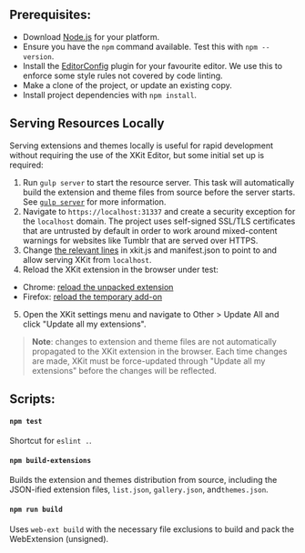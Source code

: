 ## Prerequisites:

* Download [Node.js](https://nodejs.org/download/) for your platform.
* Ensure you have the `npm` command available.  Test this with `npm --version`.
* Install the [EditorConfig](http://editorconfig.org/#download) plugin for your favourite editor.  We use this to enforce some style rules not covered by code linting.
* Make a clone of the project, or update an existing copy.
* Install project dependencies with `npm install`.

## Serving Resources Locally

Serving extensions and themes locally is useful for rapid development without requiring the use of the XKit Editor, but some initial set up is required:

1. Run `gulp server` to start the resource server.  This task will automatically build the extension and theme files from source before the server starts.  See [`gulp server`](#gulp-server) for more information.
2. Navigate to `https://localhost:31337` and create a security exception for the `localhost` domain.  The project uses self-signed SSL/TLS certificates that are untrusted by default in order to work around mixed-content warnings for websites like Tumblr that are served over HTTPS.
3. Change [the relevant lines](https://gist.github.com/hobinjk/4b0ae4698d4e35320d3c977753946cf5) in xkit.js and manifest.json to point to and allow serving XKit from `localhost`.
4. Reload the XKit extension in the browser under test:
  - Chrome: [reload the unpacked extension](https://developer.chrome.com/extensions/getstarted#unpacked)
  - Firefox: [reload the temporary add-on](https://developer.mozilla.org/en-US/docs/Tools/about:debugging#Extensions)
5. Open the XKit settings menu and navigate to Other > Update All and click "Update all my extensions".

> **Note**: changes to extension and theme files are not automatically propagated to the XKit extension in the browser.  Each time changes are made, XKit must be force-updated through "Update all my extensions" before the changes will be reflected.

## Scripts:

#### `npm test`

Shortcut for `eslint .`.

#### `npm build-extensions`

Builds the extension and themes distribution from source, including the JSON-ified extension files, `list.json`, `gallery.json`, and`themes.json`.

#### `npm run build`

Uses `web-ext build` with the necessary file exclusions to build and pack the WebExtension (unsigned).

